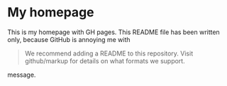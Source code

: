 # My homepage

This is my homepage with GH pages. This README file has been written only, because GitHub is annoying me with

> We recommend adding a README to this repository. Visit github/markup for details on what formats we support. 

message.
